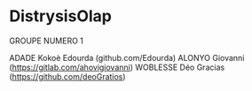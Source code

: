# DistrysisOlap

GROUPE NUMERO 1

ADADE Kokoè Edourda (github.com/Edourda)
ALONYO Giovanni (https://gitlab.com/ahovigiovanni)
WOBLESSE Déo Gracias (https://github.com/deoGratios)

